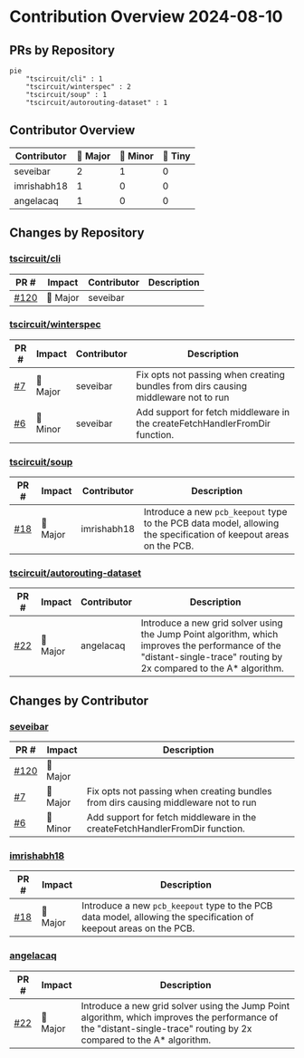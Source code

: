# Contribution Overview 2024-08-10

## PRs by Repository

```mermaid
pie
    "tscircuit/cli" : 1
    "tscircuit/winterspec" : 2
    "tscircuit/soup" : 1
    "tscircuit/autorouting-dataset" : 1
```

## Contributor Overview

| Contributor | 🐳 Major | 🐙 Minor | 🐌 Tiny |
|-------------|-------|-------|-------|
| seveibar | 2 | 1 | 0 |
| imrishabh18 | 1 | 0 | 0 |
| angelacaq | 1 | 0 | 0 |

## Changes by Repository

### [tscircuit/cli](https://github.com/tscircuit/cli)

| PR # | Impact | Contributor | Description |
|------|--------|-------------|-------------|
| [#120](https://github.com/tscircuit/cli/pull/120) | 🐳 Major | seveibar |  |

### [tscircuit/winterspec](https://github.com/tscircuit/winterspec)

| PR # | Impact | Contributor | Description |
|------|--------|-------------|-------------|
| [#7](https://github.com/tscircuit/winterspec/pull/7) | 🐳 Major | seveibar | Fix opts not passing when creating bundles from dirs causing middleware not to run |
| [#6](https://github.com/tscircuit/winterspec/pull/6) | 🐙 Minor | seveibar | Add support for fetch middleware in the createFetchHandlerFromDir function. |

### [tscircuit/soup](https://github.com/tscircuit/soup)

| PR # | Impact | Contributor | Description |
|------|--------|-------------|-------------|
| [#18](https://github.com/tscircuit/soup/pull/18) | 🐳 Major | imrishabh18 | Introduce a new `pcb_keepout` type to the PCB data model, allowing the specification of keepout areas on the PCB. |

### [tscircuit/autorouting-dataset](https://github.com/tscircuit/autorouting-dataset)

| PR # | Impact | Contributor | Description |
|------|--------|-------------|-------------|
| [#22](https://github.com/tscircuit/autorouting-dataset/pull/22) | 🐳 Major | angelacaq | Introduce a new grid solver using the Jump Point algorithm, which improves the performance of the "distant-single-trace" routing by 2x compared to the A* algorithm. |

## Changes by Contributor

### [seveibar](https://github.com/seveibar)

| PR # | Impact | Description |
|------|--------|-------------|
| [#120](https://github.com/tscircuit/cli/pull/120) | 🐳 Major |  |
| [#7](https://github.com/tscircuit/winterspec/pull/7) | 🐳 Major | Fix opts not passing when creating bundles from dirs causing middleware not to run |
| [#6](https://github.com/tscircuit/winterspec/pull/6) | 🐙 Minor | Add support for fetch middleware in the createFetchHandlerFromDir function. |

### [imrishabh18](https://github.com/imrishabh18)

| PR # | Impact | Description |
|------|--------|-------------|
| [#18](https://github.com/tscircuit/soup/pull/18) | 🐳 Major | Introduce a new `pcb_keepout` type to the PCB data model, allowing the specification of keepout areas on the PCB. |

### [angelacaq](https://github.com/angelacaq)

| PR # | Impact | Description |
|------|--------|-------------|
| [#22](https://github.com/tscircuit/autorouting-dataset/pull/22) | 🐳 Major | Introduce a new grid solver using the Jump Point algorithm, which improves the performance of the "distant-single-trace" routing by 2x compared to the A* algorithm. |

